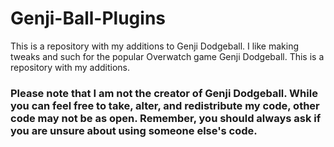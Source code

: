 # Genji-Ball-Plugins
This is a repository with my additions to Genji Dodgeball.
I like making tweaks and such for the popular Overwatch game Genji Dodgeball. This is a repository with my additions. 

### **Please note that I am not the creator of Genji Dodgeball. While you can feel free to take, alter, and redistribute my code, other code may not be as open. Remember, you should always ask if you are unsure about using someone else's code.**
